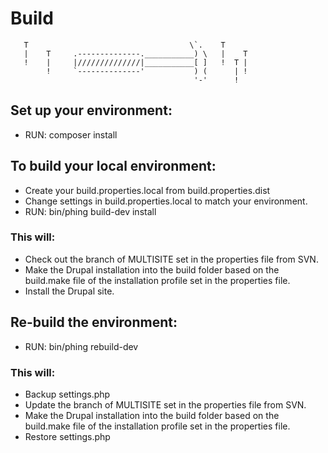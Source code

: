 # Build

       T                                    \`.    T
       |    T     .--------------.___________) \   |    T
       !    |     |//////////////|___________[ ]   !  T |
            !     `--------------'           ) (      | !
                                             '-'      !

## Set up your environment:

*   RUN: composer install


## To build your local environment:

*   Create your build.properties.local from build.properties.dist
*   Change settings in build.properties.local to match your environment.
*   RUN: bin/phing build-dev install

### This will:

*   Check out the branch of MULTISITE set in the properties file from SVN.
*   Make the Drupal installation into the build folder based on the build.make file of the installation profile set in the properties file.
*   Install the Drupal site.


## Re-build the environment:

*   RUN: bin/phing rebuild-dev

### This will:

*   Backup settings.php
*   Update the branch of MULTISITE set in the properties file from SVN.
*   Make the Drupal installation into the build folder based on the build.make file of the installation profile set in the properties file.
*   Restore settings.php
